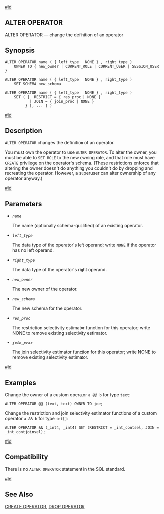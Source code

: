 [#id](#SQL-ALTEROPERATOR)

## ALTER OPERATOR

ALTER OPERATOR — change the definition of an operator

## Synopsis

```
ALTER OPERATOR name ( { left_type | NONE } , right_type )
    OWNER TO { new_owner | CURRENT_ROLE | CURRENT_USER | SESSION_USER }

ALTER OPERATOR name ( { left_type | NONE } , right_type )
    SET SCHEMA new_schema

ALTER OPERATOR name ( { left_type | NONE } , right_type )
    SET ( {  RESTRICT = { res_proc | NONE }
           | JOIN = { join_proc | NONE }
         } [, ... ] )
```

[#id](#id-1.9.3.20.5)

## Description

`ALTER OPERATOR` changes the definition of an operator.

You must own the operator to use `ALTER OPERATOR`. To alter the owner, you must be able to `SET ROLE` to the new owning role, and that role must have `CREATE` privilege on the operator's schema. (These restrictions enforce that altering the owner doesn't do anything you couldn't do by dropping and recreating the operator. However, a superuser can alter ownership of any operator anyway.)

[#id](#id-1.9.3.20.6)

## Parameters

- _`name`_

  The name (optionally schema-qualified) of an existing operator.

- _`left_type`_

  The data type of the operator's left operand; write `NONE` if the operator has no left operand.

- _`right_type`_

  The data type of the operator's right operand.

- _`new_owner`_

  The new owner of the operator.

- _`new_schema`_

  The new schema for the operator.

- _`res_proc`_

  The restriction selectivity estimator function for this operator; write NONE to remove existing selectivity estimator.

- _`join_proc`_

  The join selectivity estimator function for this operator; write NONE to remove existing selectivity estimator.

[#id](#id-1.9.3.20.7)

## Examples

Change the owner of a custom operator `a @@ b` for type `text`:

```
ALTER OPERATOR @@ (text, text) OWNER TO joe;
```

Change the restriction and join selectivity estimator functions of a custom operator `a && b` for type `int[]`:

```
ALTER OPERATOR && (_int4, _int4) SET (RESTRICT = _int_contsel, JOIN = _int_contjoinsel);
```

[#id](#id-1.9.3.20.8)

## Compatibility

There is no `ALTER OPERATOR` statement in the SQL standard.

[#id](#id-1.9.3.20.9)

## See Also

[CREATE OPERATOR](sql-createoperator), [DROP OPERATOR](sql-dropoperator)
